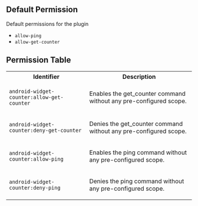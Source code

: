 ## Default Permission

Default permissions for the plugin

- `allow-ping`
- `allow-get-counter`

## Permission Table

<table>
<tr>
<th>Identifier</th>
<th>Description</th>
</tr>


<tr>
<td>

`android-widget-counter:allow-get-counter`

</td>
<td>

Enables the get_counter command without any pre-configured scope.

</td>
</tr>

<tr>
<td>

`android-widget-counter:deny-get-counter`

</td>
<td>

Denies the get_counter command without any pre-configured scope.

</td>
</tr>

<tr>
<td>

`android-widget-counter:allow-ping`

</td>
<td>

Enables the ping command without any pre-configured scope.

</td>
</tr>

<tr>
<td>

`android-widget-counter:deny-ping`

</td>
<td>

Denies the ping command without any pre-configured scope.

</td>
</tr>
</table>

